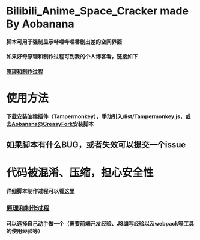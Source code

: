# Bilibili_Anime_Space_Cracker made By Aobanana
#### 脚本可用于强制显示哔哩哔哩番剧出差的空间界面
#### 如果好奇原理和制作过程可到我的个人博客看，链接如下
#### [原理和制作过程](https://aobanana.tk/article/4)
# 使用方法
#### 下载安装油猴插件（Tampermonkey），手动引入dist/Tampermonkey.js，或去[Aobanana@GreasyFork](https://greasyfork.org/zh-CN/scripts/429817-bilibili-anime-space-cracker)安装脚本

## 如果脚本有什么BUG，或者失效可以提交一个issue

# 代码被混淆、压缩，担心安全性
#### 详细脚本制作过程可以看这里
### [原理和制作过程](https://aobanana.tk/article/4)
#### 可以选择自己动手做一个（需要前端开发经验、JS编写经验以及webpack等工具的使用经验等）
